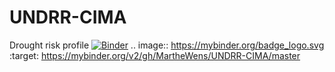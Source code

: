 # UNDRR-CIMA
Drought risk profile
[![Binder](https://mybinder.org/badge_logo.svg)](https://mybinder.org/v2/gh/MartheWens/UNDRR-CIMA/master)
.. image:: https://mybinder.org/badge_logo.svg
 :target: https://mybinder.org/v2/gh/MartheWens/UNDRR-CIMA/master

